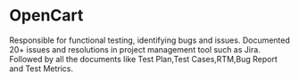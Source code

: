 # OpenCart
Responsible for functional testing, identifying bugs and issues. Documented 20+ issues and resolutions in project management tool such as Jira. Followed by all the documents like Test Plan,Test Cases,RTM,Bug Report and Test Metrics.
